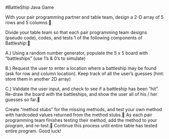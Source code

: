 #BattleShip Java Game

With your pair programming partner and table team, design a 2-D array of 5 rows and 5 columns.

Divide your table team so that each pair programming team designs (pseudo code), codes, and tests 1 of the following components of Battleship:

A.)  Using a random number generator, populate the 5 x 5 board with “battleships” (use 1’s & 0’s to simulate)

B.)  Request the user to enter a location where a battleship may be found (ask for row and column location). Keep track of all the user’s guesses (hint: store them in another 2D array)

C.)  Validate the user input, and check to see if a battleship has been “hit”.  Re-draw the board with the battleships, and show the user all of his / her guesses so far.

Create “method stubs” for the missing methods, and test your own method with hardcoded values returned from the method stubs.
As each pair programming team finishes testing their method, add the method to your program, and re-test.
Continue this process until entire table has tested entire program. Good luck!
